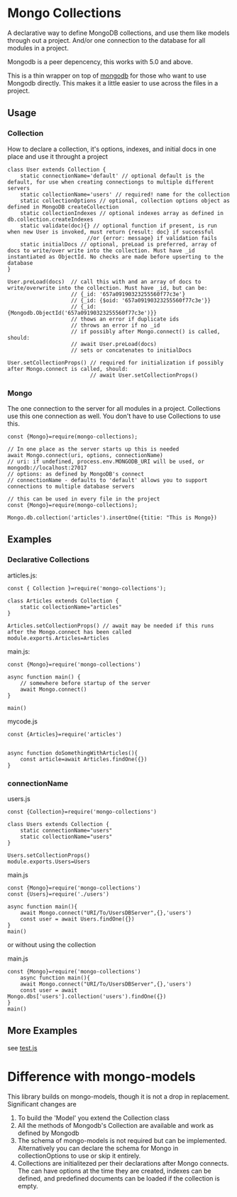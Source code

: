 # Mongo Collections
A declarative way to define MongoDB collections, and use them like models through out a project. And/or one connection to the database for all modules in a project. 

Mongodb is a peer depencency, this works with 5.0 and above.

This is a thin wrapper on top of [mongodb](https://www.npmjs.com/package/mongodb) for those who want to use Mongodb directly. This makes it a little easier to use across the files in a project.

## Usage

### Collection
How to declare a collection, it's options, indexes, and initial docs in one place and use it throught a project
```JS
class User extends Collection {
    static connectionName='default' // optional default is the default, for use when creating connectiongs to multiple different servers
    static collectionName='users' // required! name for the collection
    static collectionOptions // optional, collection options object as defined in MongoDB createCollection 
    static collectionIndexes // optional indexes array as defined in db.collection.createIndexes
    static validate(doc){} // optional function if present, is run when new User is invoked, must return {result: doc} if successful 
                         //or {error: message} if validation fails
    static initialDocs // optional, preLoad is preferred, array of docs to write/over write into the collection. Must have _id instantiated as ObjectId. No checks are made before upserting to the database
}

User.preLoad(docs)  // call this with and an array of docs to write/overwrite into the collection. Must have _id, but can be:
                    // {_id: '657a09190323255560f77c3e'}
                    // {_id: {$oid: '657a09190323255560f77c3e'}}
                    // {_id: {Mongodb.ObjectId('657a09190323255560f77c3e')}}
                    // thows an error if duplicate ids
                    // throws an error if no _id
                    // if possibly after Mongo.connect() is called, should:
                    // await User.preLoad(docs)
                    // sets or concatenates to initialDocs

User.setCollectionProps() // required for initialization if possibly after Mongo.connect is called, should: 
                          // await User.setCollectionProps()
```

### Mongo 
The one connection to the server for all modules in a project. Collections use this one connection as well. You don't have to use Collections to use this.
```JS
const {Mongo}=require(mongo-collections);

// In one place as the server starts up this is needed
await Mongo.connect(uri, options, connectionName)
// uri: if undefined, process.env.MONGODB_URI will be used, or mongodb://localhost:27017
// options: as defined by MongoDB's connect
// connectionName - defaults to 'default' allows you to support connections to multiple database servers

// this can be used in every file in the project
const {Mongo}=require(mongo-collections);

Mongo.db.collection('articles').insertOne({titie: "This is Mongo})

```

## Examples

### Declarative Collections

articles.js:
```JS
const { Collection }=require('mongo-collections');

class Articles extends Collection {
    static collectionName="articles"
}

Articles.setCollectionProps() // await may be needed if this runs after the Mongo.connect has been called
module.exports.Articles=Articles
```

main.js:
```JS
const {Mongo}=require('mongo-collections')

async function main() {
    // somewhere before startup of the server
    await Mongo.connect()
}

main()

```

mycode.js
```JS
const {Articles}=require('articles')


async function doSomethingWithArticles(){
    const article=await Articles.findOne({})
}
```

### connectionName

users.js
```JS
const {Collection}=require('mongo-collections')

class Users extends Collection {
    static connectionName="users"
    static collectionName="users"
}

Users.setCollectionProps()
module.exports.Users=Users

```
main.js
```JS
const {Mongo}=require('mongo-collections')
const {Users}=require('./users')

async function main(){
    await Mongo.connect("URI/To/UsersDBServer",{},'users')
    const user = await Users.findOne({})
}
main()

```
or without using the collection 

main.js
```JS
const {Mongo}=require('mongo-collections')
    async function main(){
    await Mongo.connect("URI/To/UsersDBServer",{},'users')
    const user = await Mongo.dbs['users'].collection('users').findOne({})
}
main()
```

## More Examples
see [test.js](./__tests__/test.js)

# Difference with mongo-models
This library builds on mongo-models, though it is not a drop in replacement. Significant changes are
1. To build the 'Model' you extend the Collection class
2. All the methods of Mongodb's Collection are available and work as defined by Mongodb
3. The schema of mongo-models is not required but can be implemented. Alternatively you can declare the schema for Mongo in collectionOptions to use or skip it entirely.
4. Collections are initialitezed per their declarations after Mongo connects. The can have options at the time they are created, indexes can be defined, and predefined documents can be loaded if the collection is empty.